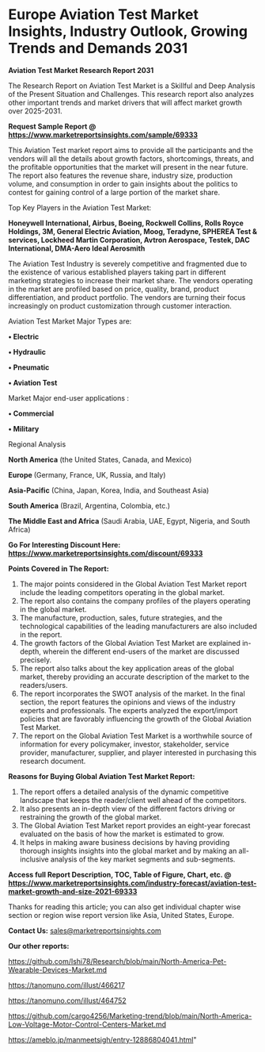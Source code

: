 # Europe Aviation Test Market Insights, Industry Outlook, Growing Trends and Demands 2031

<strong>Aviation Test Market Research Report 2031</strong>

The Research Report on Aviation Test Market is a Skillful and Deep Analysis of the Present Situation and Challenges. This research report also analyzes other important trends and market drivers that will affect market growth over 2025-2031.

<strong>Request Sample Report @ <a href=https://www.marketreportsinsights.com/sample/69333>https://www.marketreportsinsights.com/sample/69333</a></strong>

This Aviation Test market report aims to provide all the participants and the vendors will all the details about growth factors, shortcomings, threats, and the profitable opportunities that the market will present in the near future. The report also features the revenue share, industry size, production volume, and consumption in order to gain insights about the politics to contest for gaining control of a large portion of the market share.

Top Key Players in the Aviation Test Market:

<strong>Honeywell International, Airbus, Boeing, Rockwell Collins, Rolls Royce Holdings, 3M, General Electric Aviation, Moog, Teradyne, SPHEREA Test & services, Lockheed Martin Corporation, Avtron Aerospace, Testek, DAC International, DMA-Aero Ideal Aerosmith</strong>

The Aviation Test Industry is severely competitive and fragmented due to the existence of various established players taking part in different marketing strategies to increase their market share. The vendors operating in the market are profiled based on price, quality, brand, product differentiation, and product portfolio. The vendors are turning their focus increasingly on product customization through customer interaction.

Aviation Test Market Major Types are:

<strong>• Electric

• Hydraulic

• Pneumatic

• Aviation Test</strong>

Market Major end-user applications :

<strong>• Commercial

• Military</strong>

Regional Analysis

</u><strong><b>North America</b></strong> (the United States, Canada, and Mexico)

<strong><b>Europe </b></strong>(Germany, France, UK, Russia, and Italy)

<strong><b>Asia-Pacific</b></strong> (China, Japan, Korea, India, and Southeast Asia)

<strong><b>South America</b></strong> (Brazil, Argentina, Colombia, etc.)

<strong><b>The Middle East and Africa</b></strong> (Saudi Arabia, UAE, Egypt, Nigeria, and South Africa)

<strong>Go For Interesting Discount Here: <a href=https://www.marketreportsinsights.com/discount/69333>https://www.marketreportsinsights.com/discount/69333</a></strong>

<strong>Points Covered in The Report:</strong>
<ol>
  <li>The major points considered in the Global Aviation Test Market report include the leading competitors operating in the global market.</li>
  <li>The report also contains the company profiles of the players operating in the global market.</li>
  <li>The manufacture, production, sales, future strategies, and the technological capabilities of the leading manufacturers are also included in the report.</li>
  <li>The growth factors of the Global Aviation Test Market are explained in-depth, wherein the different end-users of the market are discussed precisely.</li>
  <li>The report also talks about the key application areas of the global market, thereby providing an accurate description of the market to the readers/users.</li>
  <li>The report incorporates the SWOT analysis of the market. In the final section, the report features the opinions and views of the industry experts and professionals. The experts analyzed the export/import policies that are favorably influencing the growth of the Global Aviation Test Market.</li>
  <li>The report on the Global Aviation Test Market is a worthwhile source of information for every policymaker, investor, stakeholder, service provider, manufacturer, supplier, and player interested in purchasing this research document.</li>
</ol>
<strong>Reasons for Buying Global Aviation Test Market Report:</strong>

<ol>
  <li>The report offers a detailed analysis of the dynamic competitive landscape that keeps the reader/client well ahead of the competitors.</li>
  <li>It also presents an in-depth view of the different factors driving or restraining the growth of the global market.</li>
  <li>The Global Aviation Test Market report provides an eight-year forecast evaluated on the basis of how the market is estimated to grow.</li>
  <li>It helps in making aware business decisions by having providing thorough insights insights into the global market and by making an all-inclusive analysis of the key market segments and sub-segments.</li>
</ol>
<strong>Access full Report Description, TOC, Table of Figure, Chart, etc. @ <a href=https://www.marketreportsinsights.com/industry-forecast/aviation-test-market-growth-and-size-2021-69333>https://www.marketreportsinsights.com/industry-forecast/aviation-test-market-growth-and-size-2021-69333</a></strong>


Thanks for reading this article; you can also get individual chapter wise section or region wise report version like Asia, United States, Europe.

<strong>Contact Us:</strong>
sales@marketreportsinsights.com

<strong>Our other reports:</strong>

<a href=https://github.com/Ishi78/Research/blob/main/North-America-Pet-Wearable-Devices-Market.md>https://github.com/Ishi78/Research/blob/main/North-America-Pet-Wearable-Devices-Market.md</a>

<a href=https://tanomuno.com/illust/466217>https://tanomuno.com/illust/466217</a>

<a href=https://tanomuno.com/illust/464752>https://tanomuno.com/illust/464752</a>

<a href=https://github.com/cargo4256/Marketing-trend/blob/main/North-America-Low-Voltage-Motor-Control-Centers-Market.md>https://github.com/cargo4256/Marketing-trend/blob/main/North-America-Low-Voltage-Motor-Control-Centers-Market.md</a>

<a href=https://ameblo.jp/manmeetsigh/entry-12886804041.html>https://ameblo.jp/manmeetsigh/entry-12886804041.html</a>"
